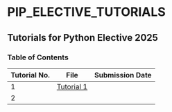 # PIP_ELECTIVE_TUTORIALS

## Tutorials for Python Elective 2025<br>
### Table of Contents
|Tutorial No. | File          | Submission Date|
|-------------|---------------|----------------|
|1            |[Tutorial 1](1.IncomeTaxCalculator.py) |                |
|2            |               |                |
  

